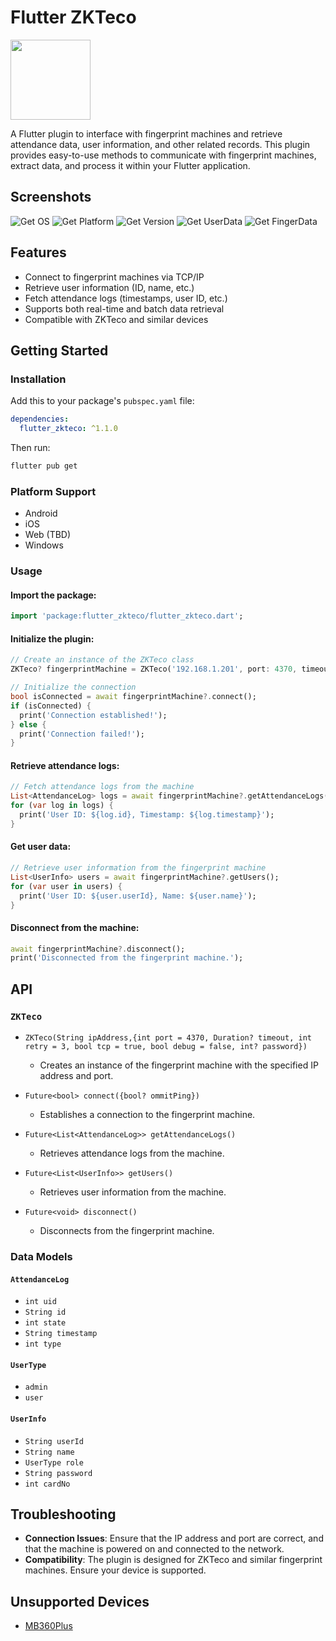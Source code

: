 # Flutter ZKTeco

[<img src="https://button.ibnux.net/trakteer/rymesaint.png" width="128">](https://trakteer.id/rymesaint/tip)

A Flutter plugin to interface with fingerprint machines and retrieve attendance data, user information, and other related records. This plugin provides easy-to-use methods to communicate with fingerprint machines, extract data, and process it within your Flutter application.

## Screenshots

![Get OS](https://github.com/user-attachments/assets/0830c5b5-a110-453c-a0c8-e6ade05f9e02)
![Get Platform](https://github.com/user-attachments/assets/72ec2ce5-62e3-4d44-a3c7-4cdd2de2e6cc)
![Get Version](https://github.com/user-attachments/assets/5b16e6e9-20d1-4ce4-a2f5-f614d6a38920)
![Get UserData](https://github.com/user-attachments/assets/573ee606-8e82-42de-9990-6da578ea9570)
![Get FingerData](https://github.com/user-attachments/assets/41076497-d6a6-46a1-b72f-78c1e40411bf)

## Features

- Connect to fingerprint machines via TCP/IP
- Retrieve user information (ID, name, etc.)
- Fetch attendance logs (timestamps, user ID, etc.)
- Supports both real-time and batch data retrieval
- Compatible with ZKTeco and similar devices

## Getting Started

### Installation

Add this to your package's `pubspec.yaml` file:

```yaml
dependencies:
  flutter_zkteco: ^1.1.0
```

Then run:

```bash
flutter pub get
```

### Platform Support

- Android
- iOS
- Web (TBD)
- Windows

### Usage

#### Import the package:

```dart
import 'package:flutter_zkteco/flutter_zkteco.dart';
```

#### Initialize the plugin:

```dart
// Create an instance of the ZKTeco class
ZKTeco? fingerprintMachine = ZKTeco('192.168.1.201', port: 4370, timeout: Duration(seconds: 10), tcp: true, debug: false, retry: 3);

// Initialize the connection
bool isConnected = await fingerprintMachine?.connect();
if (isConnected) {
  print('Connection established!');
} else {
  print('Connection failed!');
}
```

#### Retrieve attendance logs:

```dart
// Fetch attendance logs from the machine
List<AttendanceLog> logs = await fingerprintMachine?.getAttendanceLogs();
for (var log in logs) {
  print('User ID: ${log.id}, Timestamp: ${log.timestamp}');
}
```

#### Get user data:

```dart
// Retrieve user information from the fingerprint machine
List<UserInfo> users = await fingerprintMachine?.getUsers();
for (var user in users) {
  print('User ID: ${user.userId}, Name: ${user.name}');
}
```

#### Disconnect from the machine:

```dart
await fingerprintMachine?.disconnect();
print('Disconnected from the fingerprint machine.');
```

## API

### `ZKTeco`

- `ZKTeco(String ipAddress,{int port = 4370, Duration? timeout, int retry = 3, bool tcp = true, bool debug = false, int? password})`
  - Creates an instance of the fingerprint machine with the specified IP address and port.

- `Future<bool> connect({bool? ommitPing})`
  - Establishes a connection to the fingerprint machine.

- `Future<List<AttendanceLog>> getAttendanceLogs()`
  - Retrieves attendance logs from the machine.

- `Future<List<UserInfo>> getUsers()`
  - Retrieves user information from the machine.

- `Future<void> disconnect()`
  - Disconnects from the fingerprint machine.

### Data Models

#### `AttendanceLog`

- `int uid`
- `String id`
- `int state`
- `String timestamp`
- `int type`

#### `UserType`
- `admin`
- `user`

#### `UserInfo`
- `String userId`
- `String name`
- `UserType role`
- `String password`
- `int cardNo`

## Troubleshooting

- **Connection Issues**: Ensure that the IP address and port are correct, and that the machine is powered on and connected to the network.
- **Compatibility**: The plugin is designed for ZKTeco and similar fingerprint machines. Ensure your device is supported.

## Unsupported Devices

- [MB360Plus](https://github.com/rymesaint/flutter_ztkteco/issues/12)